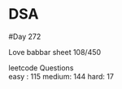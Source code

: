 # DSA

#Day 272

Love babbar sheet
    108/450
    
leetcode Questions   
easy : 115
medium: 144
hard: 17


